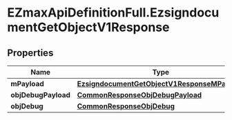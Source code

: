 # EZmaxApiDefinitionFull.EzsigndocumentGetObjectV1Response

## Properties

Name | Type | Description | Notes
------------ | ------------- | ------------- | -------------
**mPayload** | [**EzsigndocumentGetObjectV1ResponseMPayload**](EzsigndocumentGetObjectV1ResponseMPayload.md) |  | 
**objDebugPayload** | [**CommonResponseObjDebugPayload**](CommonResponseObjDebugPayload.md) |  | [optional] 
**objDebug** | [**CommonResponseObjDebug**](CommonResponseObjDebug.md) |  | [optional] 


